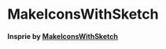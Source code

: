 # MakeIconsWithSketch


#### Insprie by [MakeIconsWithSketch](https://github.com/allenwong/MakeIconsWithSketch)

